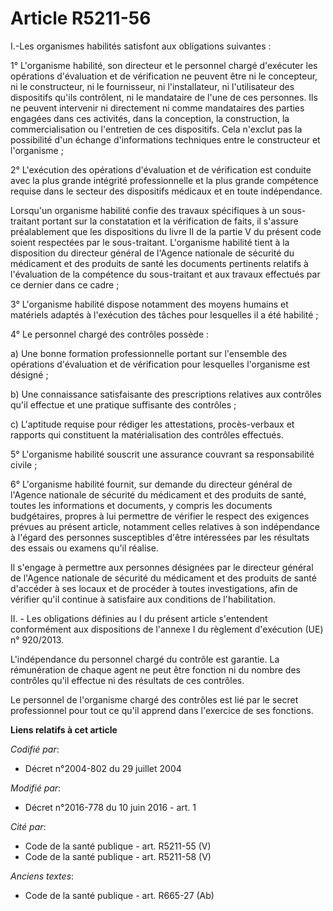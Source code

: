 # Article R5211-56

I.-Les organismes habilités satisfont aux obligations suivantes : 

1° L'organisme habilité, son directeur et le personnel chargé d'exécuter les opérations d'évaluation et de vérification ne
peuvent être ni le concepteur, ni le constructeur, ni le fournisseur, ni l'installateur, ni l'utilisateur des dispositifs
qu'ils contrôlent, ni le mandataire de l'une de ces personnes. Ils ne peuvent intervenir ni directement ni comme mandataires
des parties engagées dans ces activités, dans la conception, la construction, la commercialisation ou l'entretien de ces
dispositifs. Cela n'exclut pas la possibilité d'un échange d'informations techniques entre le constructeur et l'organisme ; 

2° L'exécution des opérations d'évaluation et de vérification est conduite avec la plus grande intégrité professionnelle et
la plus grande compétence requise dans le secteur des dispositifs médicaux et en toute indépendance. 

Lorsqu'un organisme habilité confie des travaux spécifiques à un sous-traitant portant sur la constatation et la vérification
de faits, il s'assure préalablement que les dispositions du livre II de la partie V du présent code soient respectées par le
sous-traitant. L'organisme habilité tient à la disposition du directeur général de l'Agence nationale de sécurité du
médicament et des produits de santé les documents pertinents relatifs à l'évaluation de la compétence du sous-traitant et aux
travaux effectués par ce dernier dans ce cadre ; 

3° L'organisme habilité dispose notamment des moyens humains et matériels adaptés à l'exécution des tâches pour lesquelles il
a été habilité ; 

4° Le personnel chargé des contrôles possède : 

a) Une bonne formation professionnelle portant sur l'ensemble des opérations d'évaluation et de vérification pour lesquelles
l'organisme est désigné ; 

b) Une connaissance satisfaisante des prescriptions relatives aux contrôles qu'il effectue et une pratique suffisante des
contrôles ; 

c) L'aptitude requise pour rédiger les attestations, procès-verbaux et rapports qui constituent la matérialisation des
contrôles effectués. 

5° L'organisme habilité souscrit une assurance couvrant sa responsabilité civile ;

6° L'organisme habilité fournit, sur demande du directeur général de l'Agence nationale de sécurité du médicament et des
produits de santé, toutes les informations et documents, y compris les documents budgétaires, propres à lui permettre de
vérifier le respect des exigences prévues au présent article, notamment celles relatives à son indépendance à l'égard des
personnes susceptibles d'être intéressées par les résultats des essais ou examens qu'il réalise.

Il s'engage à permettre aux personnes désignées par le directeur général de l'Agence nationale de sécurité du médicament et
des produits de santé d'accéder à ses locaux et de procéder à toutes investigations, afin de vérifier qu'il continue à
satisfaire aux conditions de l'habilitation.

II. - Les obligations définies au I du présent article s'entendent conformément aux dispositions de l'annexe I du règlement
d'exécution (UE) n° 920/2013. 

L'indépendance du personnel chargé du contrôle est garantie. La rémunération de chaque agent ne peut être fonction ni du
nombre des contrôles qu'il effectue ni des résultats de ces contrôles. 

Le personnel de l'organisme chargé des contrôles est lié par le secret professionnel pour tout ce qu'il apprend dans
l'exercice de ses fonctions.

**Liens relatifs à cet article**

_Codifié par_:

  - Décret n°2004-802 du 29 juillet 2004

_Modifié par_:

  - Décret n°2016-778 du 10 juin 2016 - art. 1

_Cité par_:

  - Code de la santé publique - art. R5211-55 (V)
  - Code de la santé publique - art. R5211-58 (V)

_Anciens textes_:

  - Code de la santé publique - art. R665-27 (Ab)
